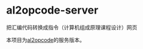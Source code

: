 # al2opcode-server

把汇编代码转换成指令（计算机组成原理课程设计）网页

本项目为[al2opcode](https://github.com/puresox/al2opcode)的服务版本。
